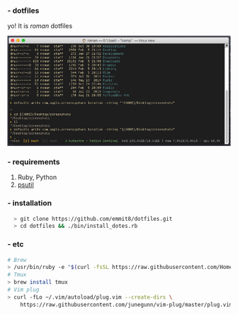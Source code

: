 ### - dotfiles
yo! It is *roman* dotfiles

![](./screenshot.png)
### - requirements

1. Ruby, Python
2. [psutil](https://github.com/giampaolo/psutil)

### - installation

```bash
  > git clone https://github.com/emmit8/dotfiles.git
  > cd dotfiles && ./bin/install_dotes.rb 
```

### - etc
```bash
# Brew
> /usr/bin/ruby -e "$(curl -fsSL https://raw.githubusercontent.com/Homebrew/install/master/install)"
# Tmux 
> brew install tmux
# Vim plug
> curl -fLo ~/.vim/autoload/plug.vim --create-dirs \
    https://raw.githubusercontent.com/junegunn/vim-plug/master/plug.vim
```

